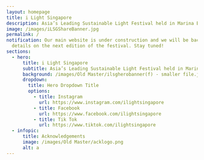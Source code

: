 ```yaml
---
layout: homepage
title: i Light Singapore
description: Asia’s Leading Sustainable Light Festival held in Marina Bay
image: /images/iLSGShareBanner.jpg
permalink: /
notification: Our main website is under construction and we will be back with
  details on the next edition of the festival. Stay tuned!
sections:
  - hero:
      title: i Light Singapore
      subtitle: Asia’s Leading Sustainable Light Festival held in Marina Bay
      background: /images/Old Master/ilsgherobanner(f) - smaller file.jpg
      dropdown:
        title: Hero Dropdown Title
        options:
          - title: Instagram
            url: https://www.instagram.com/ilightsingapore
          - title: Facebook
            url: https://www.facebook.com/ilightsingapore
          - title: Tik Tok
            url: https://www.tiktok.com/ilightsingapore
  - infopic:
      title: Acknowledgements
      image: /images/Old Master/acklogo.png
      alt: a
---
```

